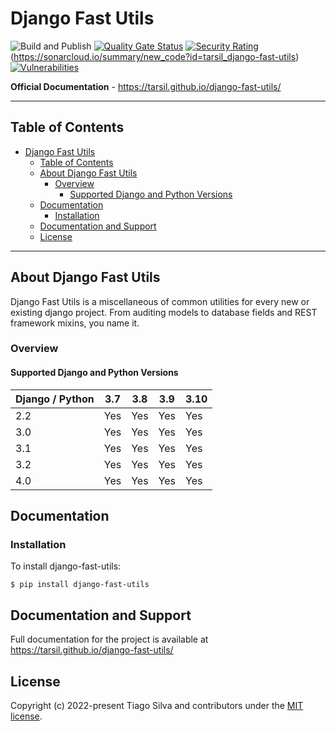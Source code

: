 # Django Fast Utils

![Build and Publish](https://github.com/tarsil/django-fast-utils/actions/workflows/main.yml/badge.svg)
[![Quality Gate Status](https://sonarcloud.io/api/project_badges/measure?project=tarsil_django-fast-utils&metric=alert_status)](https://sonarcloud.io/summary/new_code?id=tarsil_django-fast-utils)
[![Security Rating](https://sonarcloud.io/api/project_badges/measure?project=tarsil_django-fast-utils&metric=security_rating)](https://sonarcloud.io/summary/new_code?id=tarsil_django-fast-utils)(https://sonarcloud.io/summary/new_code?id=tarsil_django-fast-utils)
[![Vulnerabilities](https://sonarcloud.io/api/project_badges/measure?project=tarsil_django-fast-utils&metric=vulnerabilities)](https://sonarcloud.io/summary/new_code?id=tarsil_django-fast-utils)

**Official Documentation** - https://tarsil.github.io/django-fast-utils/

---

## Table of Contents

- [Django Fast Utils](#django-fast-utils)
  - [Table of Contents](#table-of-contents)
  - [About Django Fast Utils](#about-django-fast-utils)
    - [Overview](#overview)
      - [Supported Django and Python Versions](#supported-django-and-python-versions)
  - [Documentation](#documentation)
    - [Installation](#installation)
  - [Documentation and Support](#documentation-and-support)
  - [License](#license)

---

## About Django Fast Utils

Django Fast Utils is a miscellaneous of common utilities for every new or existing
django project. From auditing models to database fields and REST framework mixins,
you name it.

### Overview

#### Supported Django and Python Versions

| Django / Python | 3.7 | 3.8 | 3.9 | 3.10 |
| --------------- | --- | --- | --- | ---- |
| 2.2             | Yes | Yes | Yes | Yes  |
| 3.0             | Yes | Yes | Yes | Yes  |
| 3.1             | Yes | Yes | Yes | Yes  |
| 3.2             | Yes | Yes | Yes | Yes  |
| 4.0             | Yes | Yes | Yes | Yes  |

## Documentation

### Installation

To install django-fast-utils:

```shell
$ pip install django-fast-utils
```

## Documentation and Support

Full documentation for the project is available at https://tarsil.github.io/django-fast-utils/

## License

Copyright (c) 2022-present Tiago Silva and contributors under the [MIT license](https://opensource.org/licenses/MIT).
